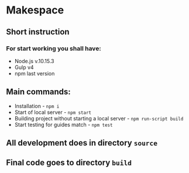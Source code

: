 # Makespace
## Short instruction
### For start working you shall have:
* Node.js v.10.15.3
* Gulp v4
* npm last version
## Main commands:
* Installation - `npm i`
* Start of local server - `npm start`
* Building project without starting a local server - `npm run-script build`
* Start testing for guides match - `npm test`

## All development does in directory `source`
## Final code goes to directory `build`
